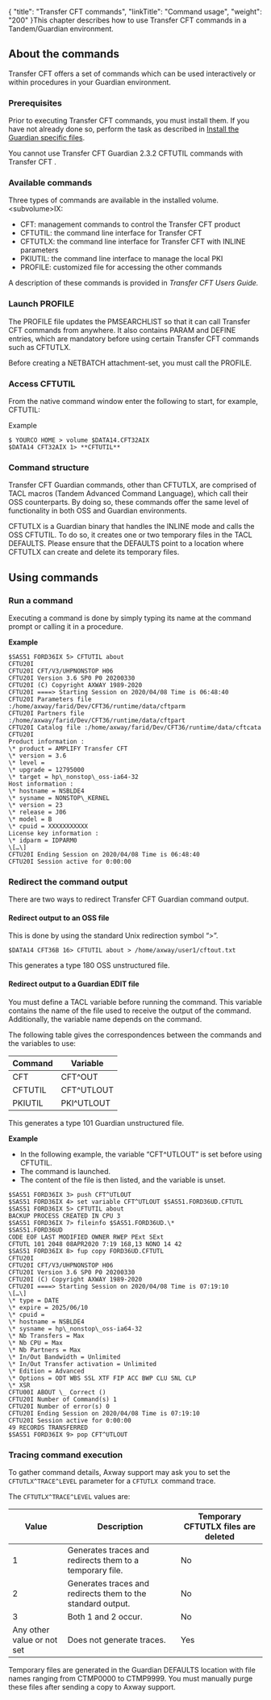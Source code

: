 {
    "title": "Transfer CFT commands",
    "linkTitle": "Command usage",
    "weight": "200"
}This chapter describes how to use Transfer CFT commands in a Tandem/Guardian environment.

## About the commands

Transfer CFT offers a set of commands which can be used interactively or within procedures in your Guardian environment.

### Prerequisites

Prior to executing Transfer CFT commands, you must install them. If you have not already done so, perform the task as described in <a href="#Install" class="MCXref xref">Install the Guardian specific files</a>.

You cannot use Transfer CFT Guardian 2.3.2 CFTUTIL commands with Transfer CFT .

### Available commands

Three types of commands are available in the installed volume.&lt;subvolume>IX:

-   CFT: management commands to control the Transfer CFT product
-   CFTUTIL: the command line interface for Transfer CFT
-   CFTUTLX: the command line interface for Transfer CFT with INLINE parameters
-   PKIUTIL: the command line interface to manage the local PKI
-   PROFILE: customized file for accessing the other commands

A description of these commands is provided in *Transfer CFT Users Guide.*

### Launch PROFILE

The PROFILE file updates the PMSEARCHLIST so that it can call Transfer CFT commands from anywhere. It also contains PARAM and DEFINE entries, which are mandatory before using certain Transfer CFT commands such as CFTUTLX.

Before creating a NETBATCH attachment-set, you must call the PROFILE.

### Access CFTUTIL

From the native command window enter the following to start, for example, CFTUTIL:

Example

```
$ YOURCO HOME > volume $DATA14.CFT32AIX
$DATA14 CFT32AIX 1> **CFTUTIL**
```

### Command structure

Transfer CFT Guardian commands, other than CFTUTLX, are comprised of TACL macros (Tandem Advanced Command Language), which call their OSS counterparts. By doing so, these commands offer the same level of functionality in both OSS and Guardian environments.

CFTUTLX is a Guardian binary that handles the INLINE mode and calls the OSS CFTUTIL. To do so, it creates one or two temporary files in the TACL DEFAULTS. Please ensure that the DEFAULTS point to a location where CFTUTLX can create and delete its temporary files.

## Using commands

### Run a command

Executing a command is done by simply typing its name at the command prompt or calling it in a procedure.

**Example**

```
$SAS51 FORD36IX 5> CFTUTIL about
CFTU20I
CFTU20I CFT/V3/UHPNONSTOP H06
CFTU20I Version 3.6 SP0 P0 20200330
CFTU20I (C) Copyright AXWAY 1989-2020
CFTU20I ====> Starting Session on 2020/04/08 Time is 06:48:40
CFTU20I Parameters file :/home/axway/farid/Dev/CFT36/runtime/data/cftparm
CFTU20I Partners file :/home/axway/farid/Dev/CFT36/runtime/data/cftpart
CFTU20I Catalog file :/home/axway/farid/Dev/CFT36/runtime/data/cftcata
CFTU20I
Product information :
\* product = AMPLIFY Transfer CFT
\* version = 3.6
\* level =
\* upgrade = 12795000
\* target = hp\_nonstop\_oss-ia64-32
Host information :
\* hostname = NSBLDE4
\* sysname = NONSTOP\_KERNEL
\* version = 23
\* release = J06
\* model = B
\* cpuid = XXXXXXXXXXX
License key information :
\* idparm = IDPARM0
\[…\]
CFTU20I Ending Session on 2020/04/08 Time is 06:48:40
CFTU20I Session active for 0:00:00
```

### Redirect the command output

There are two ways to redirect Transfer CFT Guardian command output.

#### Redirect output to an OSS file

This is done by using the standard Unix redirection symbol “>”.

```
$DATA14 CFT36B 16> CFTUTIL about > /home/axway/user1/cftout.txt
```

This generates a type 180 OSS unstructured file.

#### Redirect output to a Guardian EDIT file

You must define a TACL variable before running the command. This variable contains the name of the file used to receive the output of the command. Additionally, the variable name depends on the command.

The following table gives the correspondences between the commands and the variables to use:


| Command  | Variable  |
| --- | --- |
| CFT  | CFT^OUT  |
| CFTUTIL  | CFT^UTLOUT  |
| PKIUTIL  | PKI^UTLOUT  |


This generates a type 101 Guardian unstructured file.

**Example**

-   In the following example, the variable “CFT^UTLOUT” is set before using CFTUTIL.
-   The command is launched.
-   The content of the file is then listed, and the variable is unset.

```
$SAS51 FORD36IX 3> push CFT^UTLOUT
$SAS51 FORD36IX 4> set variable CFT^UTLOUT $SAS51.FORD36UD.CFTUTL
$SAS51 FORD36IX 5> CFTUTIL about
BACKUP PROCESS CREATED IN CPU 3
$SAS51 FORD36IX 7> fileinfo $SAS51.FORD36UD.\*
$SAS51.FORD36UD
CODE EOF LAST MODIFIED OWNER RWEP PExt SExt
CFTUTL 101 2048 08APR2020 7:19 168,13 NONO 14 42
$SAS51 FORD36IX 8> fup copy FORD36UD.CFTUTL
CFTU20I
CFTU20I CFT/V3/UHPNONSTOP H06
CFTU20I Version 3.6 SP0 P0 20200330
CFTU20I (C) Copyright AXWAY 1989-2020
CFTU20I ====> Starting Session on 2020/04/08 Time is 07:19:10
\[…\]
\* type = DATE
\* expire = 2025/06/10
\* cpuid =
\* hostname = NSBLDE4
\* sysname = hp\_nonstop\_oss-ia64-32
\* Nb Transfers = Max
\* Nb CPU = Max
\* Nb Partners = Max
\* In/Out Bandwidth = Unlimited
\* In/Out Transfer activation = Unlimited
\* Edition = Advanced
\* Options = ODT WBS SSL XTF FIP ACC BWP CLU SNL CLP
\* XSR
CFTU00I ABOUT \_ Correct ()
CFTU20I Number of Command(s) 1
CFTU20I Number of error(s) 0
CFTU20I Ending Session on 2020/04/08 Time is 07:19:10
CFTU20I Session active for 0:00:00
49 RECORDS TRANSFERRED
$SAS51 FORD36IX 9> pop CFT^UTLOUT
```

### Tracing command execution

To gather command details, Axway support may ask you to set the `CFTUTLX^TRACE^LEVEL` parameter for a `CFTUTLX `command trace.

The `CFTUTLX^TRACE^LEVEL` values are:


| Value  | Description  | Temporary CFTUTLX files are deleted  |
| --- | --- | --- |
| 1  | Generates traces and redirects them to a temporary file.  | No  |
| 2  | Generates traces and redirects them to the standard output.  | No  |
| 3  | Both 1 and 2 occur.  | No  |
| Any other value or not set  | Does not generate traces.  | Yes  |


Temporary files are generated in the Guardian DEFAULTS location with file names ranging from CTMP0000 to CTMP9999. You must manually purge these files after sending a copy to Axway support.
